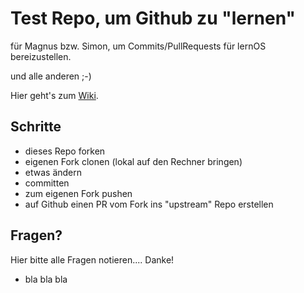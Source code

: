 # Test Repo, um Github zu "lernen"

für Magnus bzw. Simon, um Commits/PullRequests für lernOS bereizustellen.

und alle anderen ;-)

Hier geht's zum [Wiki](wiki).

## Schritte

- dieses Repo forken
- eigenen Fork clonen (lokal auf den Rechner bringen)
- etwas ändern
- committen
- zum eigenen Fork pushen
- auf Github einen PR vom Fork ins "upstream" Repo erstellen

## Fragen?

Hier bitte alle Fragen notieren.... Danke!

- bla bla bla


